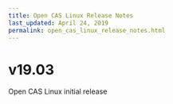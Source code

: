 ```yaml
---
title: Open CAS Linux Release Notes
last_updated: April 24, 2019
permalink: open_cas_linux_release_notes.html
---
```


v19.03
=======
Open CAS Linux initial release
